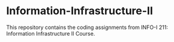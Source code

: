 # Information-Infrastructure-II
This repository contains the coding assignments from INFO-I 211: Information Infrastructure II Course.
